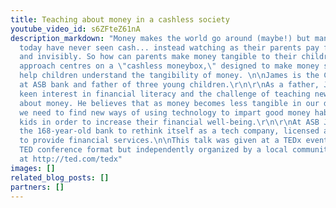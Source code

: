 ```yaml
---
title: Teaching about money in a cashless society
youtube_video_id: s6ZFteZ61nA
description_markdown: "Money makes the world go around (maybe!) but many children
  today have never seen cash... instead watching as their parents pay for things electronically
  and invisibly. So how can parents make money tangible to their children? James's
  approach centres on a \"cashless moneybox,\" designed to make money seem real and
  help children understand the tangibility of money. \n\nJames is the Chief Architect
  at ASB bank and father of three young children.\r\n\r\nAs a father, James has a
  keen interest in financial literacy and the challenge of teaching new generations
  about money. He believes that as money becomes less tangible in our digital world,
  we need to find new ways of using technology to impart good money habits to our
  kids in order to increase their financial well-being.\r\n\r\nAt ASB James is helping
  the 168-year-old bank to rethink itself as a tech company, licensed and trusted
  to provide financial services.\n\nThis talk was given at a TEDx event using the
  TED conference format but independently organized by a local community. Learn more
  at http://ted.com/tedx"
images: []
related_blog_posts: []
partners: []
---
```

